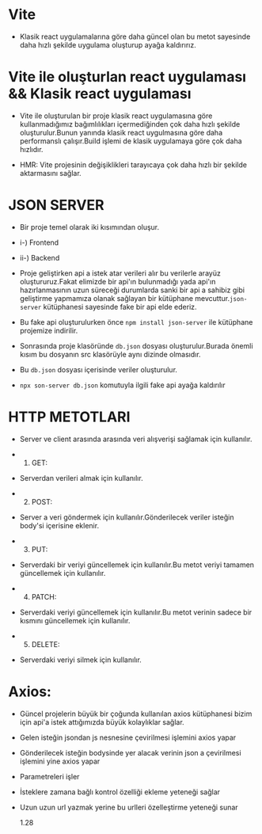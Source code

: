 # Vite

- Klasik react uygulamalarına göre daha güncel olan bu metot sayesinde daha hızlı şekilde uygulama oluşturup ayağa kaldırırız.

# Vite ile oluşturlan react uygulaması && Klasik react uygulaması

- Vite ile oluşturulan bir proje klasik react uygulamasına göre kullanmadığımız bağımlılıkları içermediğinden çok daha hızlı şekilde oluşturulur.Bunun yanında klasik react uygulmasına göre daha performanslı çalışır.Build işlemi de klasik uygulamaya göre çok daha hızlıdır.

- HMR: Vite projesinin değişiklikleri tarayıcaya çok daha hızlı bir şekilde aktarmasını sağlar.

# JSON SERVER

- Bir proje temel olarak iki kısımından oluşur.

- i-) Frontend
- ii-) Backend

- Proje geliştirken api a istek atar verileri alır bu verilerle arayüz oluştururuz.Fakat elimizde bir api'ın bulunmadığı yada api'ın hazırlanmasının uzun süreceği durumlarda sanki bir api a sahibiz gibi geliştirme yapmamıza olanak sağlayan bir kütüphane mevcuttur.`json-server` kütüphanesi sayesinde fake bir api elde ederiz.

- Bu fake api oluşturulurken önce `npm install json-server` ile kütüphane projemize indirilir.
- Sonrasında proje klasöründe `db.json` dosyası oluşturulur.Burada önemli kısım bu dosyanın src klasörüyle aynı dizinde olmasıdır.
- Bu `db.json` dosyası içerisinde veriler oluşturulur.
- `npx son-server db.json` komutuyla ilgili fake api ayağa kaldırılır

# HTTP METOTLARI

- Server ve client arasında arasında veri alışverişi sağlamak için kullanılır.

- 1. GET:
- Serverdan verileri almak için kullanılır.

- 2. POST:
- Server a veri göndermek için kullanılır.Gönderilecek veriler isteğin body'si içerisine eklenir.

- 3. PUT:
- Serverdaki bir veriyi güncellemek için kullanılır.Bu metot veriyi tamamen güncellemek için kullanılır.

- 4. PATCH:
- Serverdaki veriyi güncellemek için kullanılır.Bu metot verinin sadece bir kısmını güncellemek için kullanılır.

- 5. DELETE:
- Serverdaki veriyi silmek için kullanılır.

# Axios:

- Güncel projelerin büyük bir çoğunda kullanılan axios kütüphanesi bizim için api'a istek attığımızda büyük kolaylıklar sağlar.

- Gelen isteğin jsondan js nesnesine çevirilmesi işlemini axios yapar
- Gönderilecek isteğin bodysinde yer alacak verinin json a çevirilmesi işlemini yine axios yapar
- Parametreleri işler
- İsteklere zamana bağlı kontrol özelliği ekleme yeteneği sağlar
- Uzun uzun url yazmak yerine bu urlleri özelleştirme yeteneği sunar

  1.28
